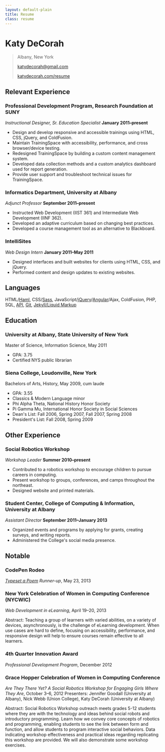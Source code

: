 ```yaml
---
layout: default-plain
title: Resume
class: resume
---
```


# Katy DeCorah
> Albany, New York
>
> [katydecorah@gmail.com](katydecorah@gmail.com)
>
> [katydecorah.com/resume](http://katydecorah.com/resume)

## Relevant Experience

### Professional Development Program, Research Foundation at SUNY
*Instructional Designer, Sr. Education Specialist* **January 2011&ndash;present**
* Design and develop responsive and accessible trainings using HTML, CSS, jQuery, and ColdFusion.
* Maintain TrainingSpace with accessibility, performance, and cross browser/device testing.
* Redesigned TrainingSpace by building a custom content management system.
* Developed data collection methods and a custom analytics dashboard used for report generation.
* Provide user support and troubleshoot technical issues for TrainingSpace.

### Informatics Department, University at Albany
*Adjunct Professor* **September 2011&ndash;present**
* Instructed Web Development (IIST 361) and Intermediate Web Development (IINF 362).
* Developed an adaptive curriculum based on changing best practices.
* Developed a course management tool as an alternative to Blackboard.

### IntelliSites
*Web Design Intern* **January 2011&ndash;May 2011**
* Designed interfaces and built websites for clients using HTML, CSS, and jQuery.
* Performed content and design updates to existing websites.

## Languages
HTML/[Haml](http://katydecorah.com/tags/#haml), CSS/[Sass](http://katydecorah.com/tags/#sass), JavaScript/[jQuery](http://katydecorah.com/tags/#jquery)/[Angular](http://katydecorah.com/tags/#angular)/Ajax, ColdFusion, PHP, SQL, [API](http://katydecorah.com/tags/#api), [Git](https://github.com/katydecorah), [Jekyll/Liquid Markup](https://github.com/katydecorah/katydecorah.github.com)

## Education

### University at Albany, State University of New York
Master of Science, Information Science, May 2011
* GPA: 3.75
* Certified NYS public librarian

### Siena College, Loudonville, New York
Bachelors of Arts, History, May 2009, cum laude
* GPA: 3.55
* Classics &amp; Modern Language minor
* Phi Alpha Theta, National History Honor Society
* Pi Gamma Mu, International Honor Society in Social Sciences
* Dean's List: Fall 2006, Spring 2007, Fall 2007, Spring 2008
* President's List: Fall 2008, Spring 2009

## Other Experience

### Social Robotics Workshop
*Workshop Leader* **Summer 2010&ndash;present**
* Contributed to a robotics workshop to encourage children to pursue careers in computing.
* Present workshop to groups, conferences, and camps throughout the northeast.
* Designed website and printed materials.

### Student Center, College of Computing & Information, University at Albany
*Assistant Director* **September 2011&ndash;January 2013**
* Organized events and programs by applying for grants, creating surveys, and writing reports.
* Administered the College's social media presence.

## Notable

### CodePen Rodeo
*[Typeset a Poem](http://blog.codepen.io/rodeo/season-two/) Runner-up*, May 23, 2013

### New York Celebration of Women in Computing Conference (NYCWIC)
*Web Development in eLearning*, April 19&ndash;20, 2013

Abstract: Teaching a group of learners with varied abilities, on a variety of devices, asynchronously, is the challenge of eLearning development. When use cases are hard to define, focusing on accessibility, performance, and responsive design will help to ensure courses remain effective to all learners.

### 4th Quarter Innovation Award
*Professional Development Program*, December 2012

### Grace Hopper Celebration of Women in Computing Conference
*Are They There Yet? A Social Robotics Workshop for Engaging Girls Where They Are*, October 3&ndash;6, 2012
Presenters: Jennifer Goodall (University at Albany), Nick Webb (Union College), Katy DeCorah (University at Albany)

Abstract: Social Robotics Workshop outreach meets grades 5-12 students where they are with the technology and ideas behind social robots and introductory programming. Learn how we convey core concepts of robotics and programming, enabling students to see the link between form and function, and allow students to program interactive social behaviors. Data indicating workshop effectiveness and practical ideas regarding replicating this workshop are provided. We will also demonstrate some workshop exercises.
